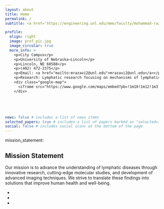 ```yaml
---
layout: about
title: Home  
permalink: /  
subtitle: <a href='https://engineering.unl.edu/mme/faculty/mohammad-razavi/'>Affiliations</a>  

profile:  
  align: right  
  image: prof_pic.jpg  
  image_circular: true  
  more_info: >  
    <p>City Campus</p>  
    <p>University of Nebraska–Lincoln</p>  
    <p>Lincoln, NE 68588</p>  
    <p>(402) 472-2375</p>  
    <p>Email: <a href="mailto:mrazavi2@unl.edu">mrazavi2@unl.edu</a></p>  
    <p>Research: Lymphatic research focusing on mechanisms of lymphatic diseases, molecular pathways, or imaging techniques</p>  
    <div class="google-map">  
      <iframe src="https://www.google.com/maps/embed?pb=!1m18!1m12!1m3!1d3019.2687282054803!2d-96.6975617!3d40.8220607!2m3!1f0!2f0!3f0!3m2!1i1024!2i768!4f13.1!3m3!1m2!1s0x8796bee64db8981d%3A0x1ea22287c2f3016d!2sScott%20Engineering%20Center!5e0!3m2!1sen!2sus!4v1736712329331!5m2!1sen!2sus" width="400" height="300" style="border:0;" allowfullscreen="" loading="lazy" referrerpolicy="no-referrer-when-downgrade"></iframe>
    </div>





news: false # includes a list of news items
selected_papers: true # includes a list of papers marked as "selected={true}"
social: false # includes social icons at the bottom of the page
---
```

mission_statement:
  <h2>Mission Statement</h2>
  <p>Our mission is to advance the understanding of lymphatic diseases through innovative research, cutting-edge molecular studies, and development of advanced imaging techniques. We strive to translate these findings into solutions that improve human health and well-being.</p>
<section id="image-carousel" class="splide" aria-label="Beautiful Images">
  <div class="splide__track">
		<ul class="splide__list">
			<li class="splide__slide">
				<img src="prof_pic.jpg" alt="">
			</li>
			<li class="splide__slide">
				<img src="prof_pic.jpg" alt="">
			</li>
			<li class="splide__slide">
				<img src="prof_pic.jpg" alt="">
			</li>
		</ul>
  </div>
</section>

<!-- ---
layout: about
title: Home
permalink: /
subtitle: <a href='https://engineering.unl.edu/mme/faculty/mohammad-razavi/'> Affiliations</a> 

profile:
  align: right
  image: prof_pic.jpg
  image_circular: true # crops the image to make it circular
  more_info: >
    <p>City Campus</p>
    <p>University of Nebraska–Lincoln</p>
    <p>Lincoln, NE 68588</p>
    <p>(402) 472-2375</p>
    <p>Email: <a href="mailto:mrazavi2@unl.edu">mrazavi2@unl.edu</a></p>
    <p>Research: Lymphatic research focusing on mechanisms of lymphatic diseases, molecular pathways, or imaging techniques</p>
    <div class="google-map">
      <iframe 
        src="https://www.google.com/maps/embed?pb=!1m18!1m12!1m3!1d3019.2291514297167!2d-96.6973266!3d40.8229301!2m3!1f0!2f0!3f0!3m2!1i1024!2i768!4f13.1!3m3!1m2!1s0x8796bf00283e6527%3A0x28044e72f1967e94!2sNebraska%20Hall!5e0!3m2!1sen!2sus!4v1736710816989!5m2!1sen!2sus" 
        width="150" height="150" 
        style="border:0;" 
        allowfullscreen="" 
        loading="lazy" 
        referrerpolicy="no-referrer-when-downgrade">
      </iframe>
    </div> -->